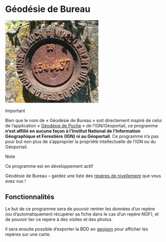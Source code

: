 # Géodésie de Bureau

<img src="illustration.jpg" alt="Repère Bourdalouë du chemin de fer de Toulouse à Auch (T'.DE - 109)" width="300"/>

>[!Important]
> Bien que le nom de «&nbsp;Géodésie de Bureau&nbsp;» soit directement inspiré
> de celui de l’application
> «&nbsp;[Géodésie de Poche](https://geodesie.ign.fr/index.php?page=geodesie-poche)&nbsp;»
> de l’IGN/Géoportail,
> ce programme **n’est affilié en aucune façon à l’Institut National de
> l’Information Géographique et Forestière (IGN) ni au Géoportail**. Ce programme
> n’a pas pour but non plus de s’approprier la propriété intellectuelle de l’IGN
> ou du Géoportail.

>[!Note]
> Ce programme est en développement actif

Géodésie de Bureau – gardez une liste des [repères de nivellement](https://geodesie.ign.fr/index.php?page=reperes_de_nivellement) que vous avez vus&nbsp;!

## Fonctionnalités
Le but de ce programme sera de pouvoir rentrer les données d’un repère (ou d’automatiquement récupérer sa fiche dans le cas d’un repère NGF), et de pouvoir lier ce repère à des visites et des photos.

Il sera ensuite possible d’exporter la BDD en [geojson](https://geojson.org) pour afficher les repères sur une carte.

